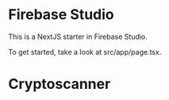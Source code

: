 # Firebase Studio

This is a NextJS starter in Firebase Studio.

To get started, take a look at src/app/page.tsx.
# Cryptoscanner
